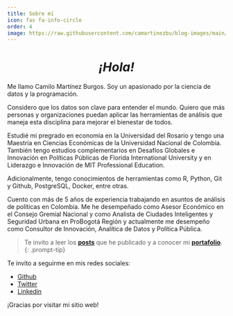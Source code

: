 ```yaml
---
title: Sobre mí
icon: fas fa-info-circle
order: 4
image: https://raw.githubusercontent.com/camartinezbu/blog-images/main/common/avatar.png
---
```


<h1 style="text-align: center;"><em>¡Hola!</em></h1>

Me llamo Camilo Martínez Burgos. Soy un apasionado por la ciencia de datos y la programación.

Considero que los datos son clave para entender el mundo. Quiero que más personas y organizaciones puedan aplicar las herramientas de análisis que maneja esta disciplina para mejorar el bienestar de todos.

Estudié mi pregrado en economía en la Universidad del Rosario y tengo una Maestría en Ciencias Económicas de la Universidad Nacional de Colombia. También tengo estudios complementarios en Desafíos Globales e Innovación en Políticas Públicas de Florida International University y en Liderazgo e Innovación de MIT Professional Education.

Adicionalmente, tengo conocimientos de herramientas como R, Python, Git y Github, PostgreSQL, Docker, entre otras.

Cuento con más de 5 años de experiencia trabajando en asuntos de análisis de políticas en Colombia. Me he desempeñado como Asesor Económico en el Consejo Gremial Nacional y como Analista de Ciudades Inteligentes y Seguridad Urbana en ProBogotá Región y actualmente me desempeño como Consultor de Innovación, Analítica de Datos y Política Pública.

> Te invito a leer los [**posts**](https://www.camartinezbu.com) que he publicado y a conocer mi [**portafolio**](https://www.camartinezbu.com/portfolio/).
{: .prompt-tip}

Te invito a seguirme en mis redes sociales:

- [Github](https://github.com/camartinezbu)
- [Twitter](https://twitter.com/camartinezbu)
- [Linkedin](https://www.linkedin.com/in/camartinezbu/)

¡Gracias por visitar mi sitio web!
